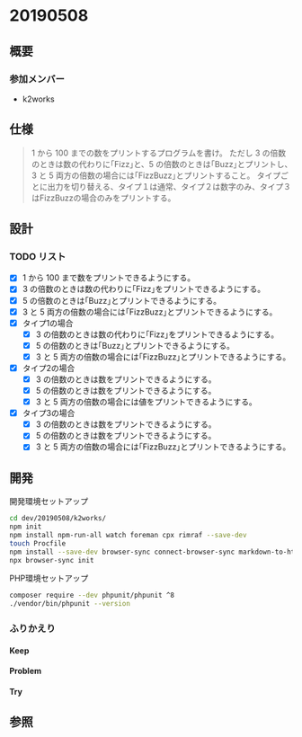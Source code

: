 # 20190508

## 概要

### 参加メンバー

- k2works

## 仕様

> 1 から 100 までの数をプリントするプログラムを書け。
> ただし 3 の倍数のときは数の代わりに｢Fizz｣と、5 の倍数のときは｢Buzz｣とプリントし、3 と 5 両方の倍数の場合には｢FizzBuzz｣とプリントすること。
> タイプごとに出力を切り替える、タイプ１は通常、タイプ２は数字のみ、タイプ３はFizzBuzzの場合のみをプリントする。

## 設計

### TODO リスト

- [x] 1 から 100 まで数をプリントできるようにする。
- [x] 3 の倍数のときは数の代わりに｢Fizz｣をプリントできるようにする。
- [x] 5 の倍数のときは｢Buzz｣とプリントできるようにする。
- [x] 3 と 5 両方の倍数の場合には｢FizzBuzz｣とプリントできるようにする。
- [x] タイプ1の場合
  - [x] 3 の倍数のときは数の代わりに｢Fizz｣をプリントできるようにする。
  - [x] 5 の倍数のときは｢Buzz｣とプリントできるようにする。
  - [x] 3 と 5 両方の倍数の場合には｢FizzBuzz｣とプリントできるようにする。
- [x] タイプ2の場合
  - [x] 3 の倍数のときは数をプリントできるようにする。
  - [x] 5 の倍数のときは数をプリントできるようにする。
  - [x] 3 と 5 両方の倍数の場合には値をプリントできるようにする。
- [x] タイプ3の場合
  - [x] 3 の倍数のときは数をプリントできるようにする。
  - [x] 5 の倍数のときは数をプリントできるようにする。
  - [x] 3 と 5 両方の倍数の場合には｢FizzBuzz｣とプリントできるようにする。
  
## 開発

開発環境セットアップ

```bash
cd dev/20190508/k2works/
npm init
npm install npm-run-all watch foreman cpx rimraf --save-dev
touch Procfile
npm install --save-dev browser-sync connect-browser-sync markdown-to-html
npx browser-sync init
```

PHP環境セットアップ

```bash
composer require --dev phpunit/phpunit ^8
./vendor/bin/phpunit --version
```

### ふりかえり

#### Keep

#### Problem

#### Try

## 参照
